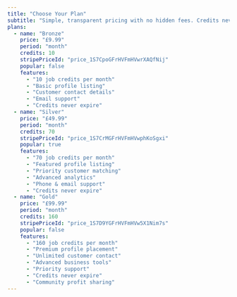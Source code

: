 ```yaml
---
title: "Choose Your Plan"
subtitle: "Simple, transparent pricing with no hidden fees. Credits never expire."
plans:
  - name: "Bronze"
    price: "£9.99"
    period: "month"
    credits: 10
    stripePriceId: "price_1S7CpoGFrHVFmHVwrXAQfNij"
    popular: false
    features:
      - "10 job credits per month"
      - "Basic profile listing"
      - "Customer contact details"
      - "Email support"
      - "Credits never expire"
  - name: "Silver"
    price: "£49.99"
    period: "month"
    credits: 70
    stripePriceId: "price_1S7CrMGFrHVFmHVwphKoSgxi"
    popular: true
    features:
      - "70 job credits per month"
      - "Featured profile listing"
      - "Priority customer matching"
      - "Advanced analytics"
      - "Phone & email support"
      - "Credits never expire"
  - name: "Gold"
    price: "£99.99"
    period: "month"
    credits: 160
    stripePriceId: "price_1S7D9YGFrHVFmHVw5X1Nim7s"
    popular: false
    features:
      - "160 job credits per month"
      - "Premium profile placement"
      - "Unlimited customer contact"
      - "Advanced business tools"
      - "Priority support"
      - "Credits never expire"
      - "Community profit sharing"
---
```


